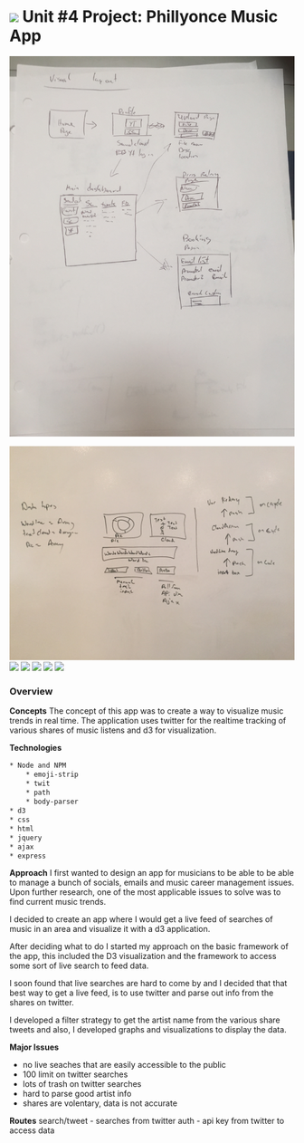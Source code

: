 # ![](https://ga-dash.s3.amazonaws.com/production/assets/logo-9f88ae6c9c3871690e33280fcf557f33.png) Unit #4 Project: Phillyonce Music App

![](https://github.com/ilya0/Project-4/blob/master/ERD/1.intial%20layout.JPG)

![](https://github.com/ilya0/Project-4/blob/master/ERD/2.%20newappreimagine.JPG)
![](http://jingabrewing.com/wp-content/uploads/2015/12/nye-wide.jpg)
![](http://jingabrewing.com/wp-content/uploads/2015/12/nye-wide.jpg)
![](http://jingabrewing.com/wp-content/uploads/2015/12/nye-wide.jpg)
![](http://jingabrewing.com/wp-content/uploads/2015/12/nye-wide.jpg)
![](http://jingabrewing.com/wp-content/uploads/2015/12/nye-wide.jpg)

### Overview

**Concepts** 
The concept of this app was to create a way to visualize music trends in real time. The application uses twitter for the realtime tracking of various shares of music listens and d3 for visualization.

**Technologies**

    * Node and NPM
	    * emoji-strip
	    * twit
	    * path
	    * body-parser
    * d3
    * css
    * html
    * jquery
    * ajax
    * express

**Approach**
I first wanted to design an app for musicians to be able to be able to manage a bunch of socials, emails and music career management issues. Upon further research, one of the most applicable issues to solve was to find current music trends.

I decided to create an app where I would get a live feed of searches of music in an area and visualize it with a d3 application.

After deciding what to do I started my approach on the basic framework of the app, this included the D3 visualization and the framework to access some sort of live search to feed data. 

I soon found that live searches are hard to come by and I decided that that best way to get a live feed, is to use twitter and parse out info from the shares on twitter.

I developed a filter strategy to get the artist name from the various share tweets and also, I developed graphs and visualizations to display the data.


**Major Issues**
- no live seaches that are easily accessible to the public
- 100 limit on twitter searches
- lots of trash on twitter searches
- hard to parse good artist info
- shares are volentary, data is not accurate

**Routes**
search/tweet - searches from twitter
auth - api key from twitter to access data

